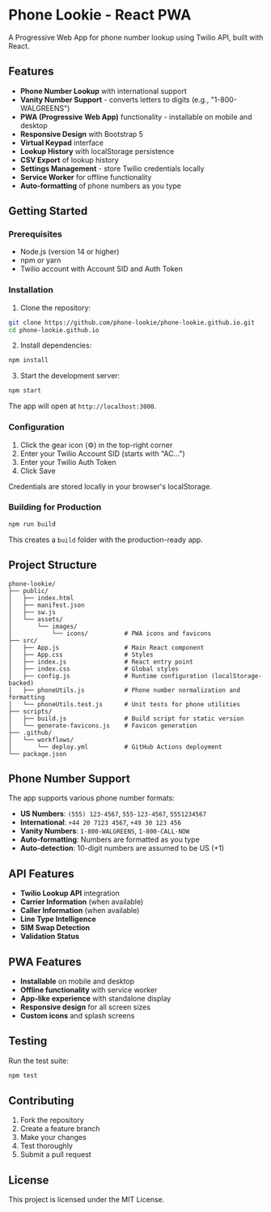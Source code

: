 # Phone Lookie - React PWA

A Progressive Web App for phone number lookup using Twilio API, built with React.

## Features

- **Phone Number Lookup** with international support
- **Vanity Number Support** - converts letters to digits (e.g., "1-800-WALGREENS")
- **PWA (Progressive Web App)** functionality - installable on mobile and desktop
- **Responsive Design** with Bootstrap 5
- **Virtual Keypad** interface
- **Lookup History** with localStorage persistence
- **CSV Export** of lookup history
- **Settings Management** - store Twilio credentials locally
- **Service Worker** for offline functionality
- **Auto-formatting** of phone numbers as you type

## Getting Started

### Prerequisites

- Node.js (version 14 or higher)
- npm or yarn
- Twilio account with Account SID and Auth Token

### Installation

1. Clone the repository:
```bash
git clone https://github.com/phone-lookie/phone-lookie.github.io.git
cd phone-lookie.github.io
```

2. Install dependencies:
```bash
npm install
```

3. Start the development server:
```bash
npm start
```

The app will open at `http://localhost:3000`.

### Configuration

1. Click the gear icon (⚙️) in the top-right corner
2. Enter your Twilio Account SID (starts with "AC...")
3. Enter your Twilio Auth Token
4. Click Save

Credentials are stored locally in your browser's localStorage.

### Building for Production

```bash
npm run build
```

This creates a `build` folder with the production-ready app.

## Project Structure

```
phone-lookie/
├── public/
│   ├── index.html
│   ├── manifest.json
│   ├── sw.js
│   └── assets/
│       └── images/
│           └── icons/          # PWA icons and favicons
├── src/
│   ├── App.js                  # Main React component
│   ├── App.css                 # Styles
│   ├── index.js                # React entry point
│   ├── index.css               # Global styles
│   ├── config.js               # Runtime configuration (localStorage-backed)
│   ├── phoneUtils.js           # Phone number normalization and formatting
│   └── phoneUtils.test.js      # Unit tests for phone utilities
├── scripts/
│   ├── build.js                # Build script for static version
│   └── generate-favicons.js    # Favicon generation
├── .github/
│   └── workflows/
│       └── deploy.yml          # GitHub Actions deployment
└── package.json
```

## Phone Number Support

The app supports various phone number formats:

- **US Numbers**: `(555) 123-4567`, `555-123-4567`, `5551234567`
- **International**: `+44 20 7123 4567`, `+49 30 123 456`
- **Vanity Numbers**: `1-800-WALGREENS`, `1-800-CALL-NOW`
- **Auto-formatting**: Numbers are formatted as you type
- **Auto-detection**: 10-digit numbers are assumed to be US (+1)

## API Features

- **Twilio Lookup API** integration
- **Carrier Information** (when available)
- **Caller Information** (when available)
- **Line Type Intelligence**
- **SIM Swap Detection**
- **Validation Status**

## PWA Features

- **Installable** on mobile and desktop
- **Offline functionality** with service worker
- **App-like experience** with standalone display
- **Responsive design** for all screen sizes
- **Custom icons** and splash screens

## Testing

Run the test suite:
```bash
npm test
```

## Contributing

1. Fork the repository
2. Create a feature branch
3. Make your changes
4. Test thoroughly
5. Submit a pull request

## License

This project is licensed under the MIT License. 